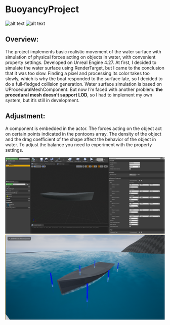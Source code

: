 # BuoyancyProject
![alt text](https://github.com/RodionKovalov/BuoyancyProject/blob/master/Photos/1.gif)
![alt text](https://github.com/RodionKovalov/BuoyancyProject/blob/master/Photos/2.gif)
## Overview:
The project implements basic realistic movement of the water surface with simulation of physical forces acting on objects in water, with convenient property settings. Developed on Unreal Engine 4.27.
At first, I decided to simulate the water surface using RenderTarget, but I came to the conclusion that it was too slow. Finding a pixel and processing its color takes too slowly, which is why the boat responded to the surface late, so I decided to do a full-fledged collision generation. Water surface simulation is based on UProceduralMeshComponent.
But now I’m faced with another problem: **the procedural mesh doesn’t support LOD**, so I had to implement my own system, but it’s still in development.
## Adjustment:
A component is embedded in the actor. The forces acting on the object act on certain points indicated in the pontoons array. The density of the object and the drag coefficient of the shape affect the behavior of the object in water. To adjust the balance you need to experiment with the property settings.
<div id="header" align="center">
  <img src="/Photos/BuoyancySettings.png"/>
  <img src="/Photos/BuoyancyPontoons.png"/>
</div>